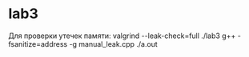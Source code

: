 # lab3

Для проверки утечек памяти:
      valgrind --leak-check=full ./lab3
      g++ -fsanitize=address -g manual_leak.cpp ./a.out
